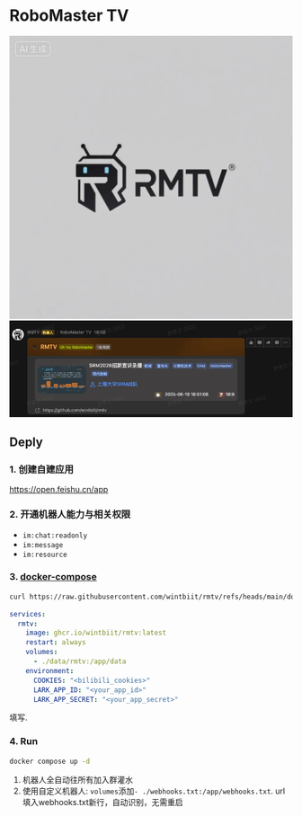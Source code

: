 # RoboMaster TV
![img.png](docs/img.png)
![img.png](docs/preview.png)

## Deply
### 1. 创建自建应用
https://open.feishu.cn/app

### 2. 开通机器人能力与相关权限
- `im:chat:readonly`
- `im:message`
- `im:resource`

### 3. [docker-compose](https://docs.docker.com/compose/install/)
```bash
curl https://raw.githubusercontent.com/wintbiit/rmtv/refs/heads/main/docker-compose.yml -o docker-compose.yml
```

```yaml
services:
  rmtv:
    image: ghcr.io/wintbiit/rmtv:latest
    restart: always
    volumes:
      - ./data/rmtv:/app/data
    environment:
      COOKIES: "<bilibili_cookies>"
      LARK_APP_ID: "<your_app_id>"
      LARK_APP_SECRET: "<your_app_secret>"
```
填写.

### 4. Run
```bash
docker compose up -d
```
1. 机器人全自动往所有加入群灌水
2. 使用自定义机器人: `volumes`添加`- ./webhooks.txt:/app/webhooks.txt`. url填入webhooks.txt新行，自动识别，无需重启